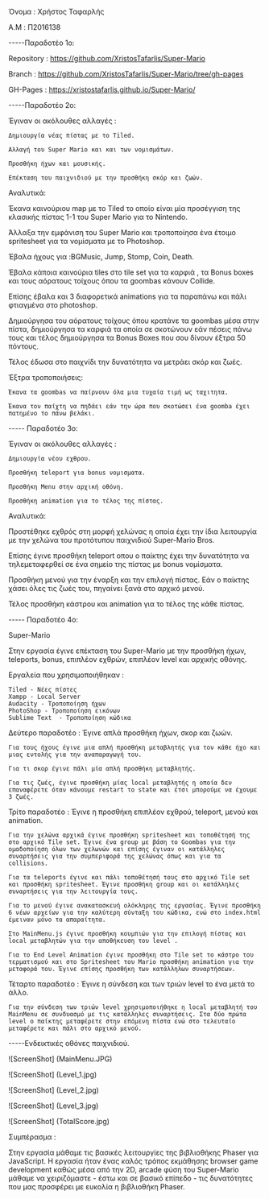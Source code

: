 Όνομα : Χρήστος Ταφαρλής

A.M : Π2016138

-----Παραδοτέο 1ο:

  Repository : https://github.com/XristosTafarlis/Super-Mario

  Branch : https://github.com/XristosTafarlis/Super-Mario/tree/gh-pages

  GH-Pages : https://xristostafarlis.github.io/Super-Mario/

  
-----Παραδοτέο 2ο:

  Έγιναν οι ακόλουθες αλλαγές : 

    Δημιουργία νέας πίστας με το Tiled.
  
    Αλλαγή του Super Mario και και των νομισμάτων.
  
    Προσθήκη ήχων και μουσικής.
  
    Επέκταση του παιχνιδιού με την προσθήκη σκόρ και ζωών.


Αναλυτικά:

Έκανα καινούριου map με το Tiled το οποίο είναι μία προσέγγιση της κλασικής πίστας 1-1 του Super Mario για το Nintendo.

Άλλαξα την εμφάνιση του Super Mario και τροποποίησα ένα έτοιμο spritesheet για τα νομίσματα  με το Photoshop.

Έβαλα ήχους για :BGMusic, Jump, Stomp, Coin, Death.

Έβαλα κάποια καινούρια tiles στο tile set για τα καρφιά , τα Bonus boxes και τους αόρατους τοίχους όπου τα goombas κάνουν Collide.

Επίσης έβαλα και 3 διαφορετικά animations για τα παραπάνω και πάλι φτιαγμένα στο photoshop.

Δημιούργησα του αόρατους τοίχους όπου κρατάνε τα goombas μέσα στην πίστα, δημιούργησα τα καρφιά τα οποία σε σκοτώνουν εάν πέσεις πάνω τους και τέλος δημιούργησα τα Bonus Boxes που σου δίνουν έξτρα 50 πόντους.

Τέλος έδωσα στο παιχνίδι την δυνατότητα να μετράει σκόρ και ζωές.

Έξτρα τροποποιήσεις:

	Έκανα τα goombas να παίρνουν όλα μια τυχαία τιμή ως ταχιτητα.

	Έκανα τον παίχτη να πηδάει εάν την ώρα που σκοτώσει ένα goomba έχει πατημένο το πάνω βελάκι.

----- Παραδοτέο 3ο:

  Έγιναν οι ακόλουθες αλλαγές : 

    Δημιουργία νέου εχθρου.
  
    Προσθήκη teleport για bonus νομισματα.
  
    Προσθήκη Μenu στην αρχική οθόνη.
    
    Προσθήκη animation για το τέλος της πίστας.
    
Αναλυτικά:

Προστέθηκε εχθρός στη μορφή χελώνας η οποία έχει την ίδια λειτουργία με την χελώνα του προτότυπου παιχνιδιού Super-Mario Bros.

Επίσης έγινε προσθήκη teleport οπου ο παίκτης έχει την δυνατότητα να τηλεμεταφερθεί σε ένα σημείο της πίστας με bonus νομίσματα.

Προσθήκη μενού για την έναρξη και την επιλογή πίστας. Εάν ο παίκτης χάσει όλες τις ζωές του, πηγαίνει ξανά στο αρχικό μενού.

Τέλος προσθήκη κάστρου και animation για το τέλος της κάθε πίστας. 


----- Παραδοτέο 4ο:


Super-Mario


Στην εργασία έγινε επέκταση του Super-Mario με την προσθήκη ήχων, teleports, bonus,  επιπλέον εχθρών, επιπλέον level και αρχικής οθόνης.

Εργαλεία που χρησιμοποιήθηκαν :

	Tiled - Νέες πίστες
	Xampp - Local Server
	Audacity - Τροποποίηση ήχων
	PhotoShop - Τροποποίηση εικόνων
	Sublime Text  - Τροποποίηση κώδικα

Δεύτερο παραδοτέο : Έγινε απλά προσθήκη ήχων, σκορ και ζωών.

	Για τους ήχους έγινε μια απλή προσθήκη μεταβλητής για τον κάθε ήχο και μιας εντολής για την αναπαραγωγή του.

	Για τι σκορ έγινε πάλι μία απλή προσθήκη μεταβλητής.

	Για τις ζωές, έγινε προσθήκη μίας local μεταβλητής η οποία δεν επαναφέρετε όταν κάνουμε restart το state και έτσι μπορούμε να έχουμε 3 ζωές.

Τρίτο παραδοτέο : Έγινε η προσθήκη επιπλέον εχθρού, teleport, μενού και animation.
	
	Για την χελώνα αρχικά έγινε προσθήκη spritesheet και τοποθέτησή της στο αρχικό Tile set. Έγινε ένα group με βάση το Goombas για την ομαδοποίηση όλων των χελωνών και επίσης έγιναν οι κατάλληλες συναρτήσεις για την συμπεριφορά της χελώνας όπως και για τα collisions.

	Για τα teleports έγινε και πάλι τοποθέτησή τους στο αρχικό Tile set και προσθήκη spritesheet. Έγινε προσθήκη group και οι κατάλληλες συναρτήσεις για την λειτουργία τους.

	Για το μενού έγινε ανακατασκευή ολόκληρης της εργασίας. Έγινε προσθήκη 6 νέων αρχείων για την καλύτερη σύνταξη του κώδικα, ενώ στο index.html έμειναν μόνο τα απαραίτητα.

	Στο MainMenu.js έγινε προσθήκη κουμπιών για την επιλογή πίστας και local μεταβλητών για την αποθήκευση του level .

	Για το End Level Animation έγινε προσθήκη στο Tile set το κάστρο του τερματισμού και στο Spritesheet του Mario προσθήκη animation για την μεταφορά του. Έγινε επίσης προσθήκη των κατάλληλων συναρτήσεων.

Τέταρτο παραδοτέο :  Έγινε η σύνδεση και των τριών level το ένα μετά το άλλο.

	Για την σύνδεση των τριών level χρησιμοποιήθηκε η local μεταβλητή του MainMenu σε συνδυασμό με τις κατάλληλες συναρτήσεις. Στα δύο πρώτα level ο παίκτης μεταφέρετε στην επόμενη πίστα ενώ στο τελευταίο μεταφέρετε και πάλι στο αρχικό μενού.



-----Ενδεικτικές οθόνες παιχνιδιού.



![ScreenShot] (MainMenu.JPG)


![ScreenShot] (Level_1.jpg)


![ScreenShot] (Level_2.jpg)


![ScreenShot] (Level_3.jpg)


![ScreenShot] (TotalScore.jpg)


Συμπέρασμα : 

Στην εργασία μάθαμε τις βασικές λειτουργίες της βιβλιοθήκης Phaser για
JavaScript. Η εργασία ήταν ένας καλός τρόπος εκμάθησης browser game development καθώς μέσα από την 2D, arcade φύση του Super-Mario μάθαμε να χειριζόμαστε - έστω και σε βασικό επίπεδο - τις δυνατότητες που μας
προσφέρει με ευκολία η βιβλιοθήκη Phaser.

